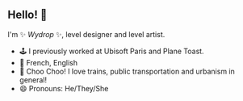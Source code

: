 ## Hello! 👋


I'm ✨ _Wydrop_ ✨, level designer and level artist.

- 🕹️ I previously worked at Ubisoft Paris and Plane Toast.
- 🎤 French, English
- 🚂 Choo Choo! I love trains, public transportation and urbanism in general!
- 😄 Pronouns: He/They/She

